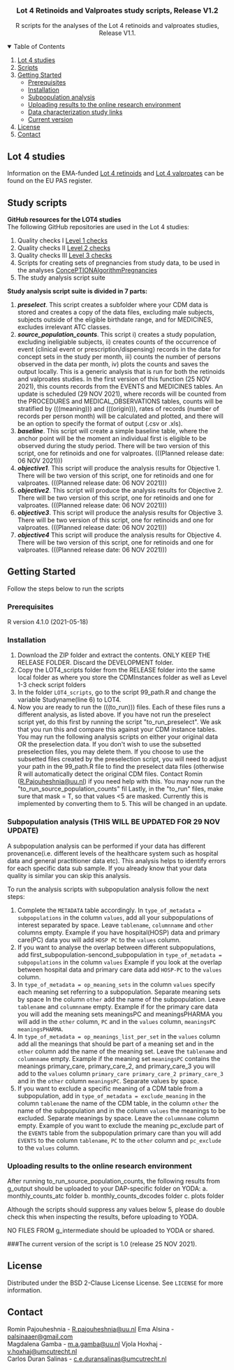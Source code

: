  
 <h3 align="center">Lot 4 Retinoids and Valproates study scripts, Release V1.2</h3>
 <p align="center"> R scripts for the analyses of the Lot 4 retinoids and valproates studies, Release V1.1. </p>
 
<!-- TABLE OF CONTENTS -->
<details open="open">
  <summary>Table of Contents</summary>
  <ol>
    <li>
      <a href="#Lot 4 studies">Lot 4 studies</a>
    </li>
    <li>
      <a href="#Scripts">Scripts</a>
    </li>
    <li>
      <a href="#getting-started">Getting Started</a>
      <ul>
        <li><a href="#prerequisites">Prerequisites</a></li>
        <li><a href="#installation">Installation</a></li>
        <li><a href="#subpopulation">Subpopulation analysis</a></li>
        <li><a href="#uploading">Uploading results to the online research environment</a></li>
        <li><a href="#links">Data characterization study links</a></li> 
        <li><a href="#version">Current version</a></li>
      </ul>
    </li>
    <li><a href="#license">License</a></li>
    <li><a href="#contact">Contact</a></li>
  </ol>
</details>

<!-- Lot 4 studies -->
## Lot 4 studies

Information on the EMA-funded [Lot 4 retinoids](https://www.encepp.eu/encepp/viewResource.htm?id=31096) and [Lot 4 valproates](https://www.encepp.eu/encepp/viewResource.htm?id=36586) can be found on the EU PAS register.

<!-- Scripts -->
## Study scripts

**GitHub resources for the LOT4 studies**      
The following GitHub repositories are used in the Lot 4 studies:
1.	Quality checks I [Level 1 checks](https://github.com/IMI-ConcePTION/Level-1-checks)
2.	Quality checks II [Level 2 checks](https://github.com/IMI-ConcePTION/Level-3-checks)   
3.	Quality checks III [Level 3 checks](https://github.com/IMI-ConcePTION/Level-4-checks) 
4.	Scripts for creating sets of pregnancies from study data, to be used in the analyses [ConcePTIONAlgorithmPregnancies](https://github.com/ARS-toscana/ConcePTIONAlgorithmPregnancies)
5.	The study analysis script suite

**Study analysis script suite is divided in 7 parts:**   

1.	***preselect***. This script creates a subfolder where your CDM data is stored and creates a copy of the data files, excluding male subjects, subjects outside of the eligible birthdate range, and for MEDICINES, excludes irrelevant ATC classes.
2.	***source_population_counts***. This script i) creates a study population, excluding ineligiable subjects, ii) creates counts of the occurrence of event (clinical event or prescription/dispensing) records in the data for concept sets in the study per month, iii) counts the number of persons observed in the data per month, iv) plots the counts and saves the output locally. This is a generic analysis that is run for both the retinoids and valproates studies. In the first version of this function (25 NOV 2021), this counts records from the EVENTS and MEDICINES tables. An update is scheduled (29 NOV 2021), where records will be counted from the PROCEDURES and MEDICAL_OBSERVATIONS tables, counts will be stratified by (((meaning))) and (((origin))), rates of records (number of records per person month) will be calculated and plotted, and there will be an option to specify the format of output (.csv or .xls). 
3.	***baseline***.  This script will create a simple baseline table, where the anchor point will be the moment an individual first is eligible to be observed during the study period. There will be two version of this script, one for retinoids and one for valproates. (((Planned release date: 06 NOV 2021)))
4.	***objective1***. This script will produce the analysis results for Objective 1. There will be two version of this script, one for retinoids and one for valproates. (((Planned release date: 06 NOV 2021)))
5.	***objective2***. This script will produce the analysis results for Objective 2. There will be two version of this script, one for retinoids and one for valproates. (((Planned release date: 06 NOV 2021)))
6.	***objective3***. This script will produce the analysis results for Objective 3. There will be two version of this script, one for retinoids and one for valproates. (((Planned release date: 06 NOV 2021)))
7.	***objective4*** This script will produce the analysis results for Objective 4. There will be two version of this script, one for retinoids and one for valproates. (((Planned release date: 06 NOV 2021)))


<!-- GETTING STARTED -->
## Getting Started

Follow the steps below to run the scripts

### Prerequisites

R version 4.1.0 (2021-05-18)   

### Installation

1. Download the ZIP folder and extract the contents. ONLY KEEP THE RELEASE FOLDER. Discard the DEVELOPMENT folder.  
2. Copy the LOT4_scripts folder from the RELEASE folder into the same local folder as where you store the CDMInstances folder as well as Level 1-3 check script folders  
3. In the folder `LOT4_scripts`, go to the script 99_path.R and change the variable Studyname(line 6) to LOT4.     
4. Now you are ready to run the (((to_run))) files. Each of these files runs a different analysis, as listed above. If you have not run the preselect script yet, do this first by running the script "to_run_preselect". We ask that you run this and compare this against your CDM instance tables. You may run the following analysis scripts on either your original data OR the preselection data. If you don't wish to use the subsetted preselection files, you may delete them. If you choose to use the subsetted files created by the preselection script, you will need to adjust your path in the 99_path.R file to find the preselect data files (otherwise R will automatically detect the original CDM files. Contact Romin (R.Pajouheshnia@uu.nl) if you need help with this.
You may now run the "to_run_source_population_counts" fil
Lastly, in the "to_run" files, make sure that mask = T, so that values <5 are masked. Currently this is implemented by converting them to 5. This will be changed in an update.


### Subpopulation analysis (THIS WILL BE UPDATED FOR 29 NOV UPDATE)

A subpopulation analysis can be performed if your data has different provenance(i.e. different levels of the healthcare system such as hospital data and general practitioner data etc). This analysis helps to identify errors for each specific data sub sample. If you already know that your data quality is similar you can skip this analysis.    

To run the analysis scripts with subpopulation analysis follow the next steps:      
1. Complete the `METADATA` table accordingly. In `type_of_metadata = subpopulations` in the column `values`, add all your subpopulations of interest separated by space. Leave `tablename`, `columnname` and `other` columns empty. Example if you have hospital(HOSP) data and primary care(PC) data you will add `HOSP PC` to the `values` column.     
2. If you want to analyse the overlap between different subpopulations, add first_subpopulation-sencond_subpopulation in `type_of_metadata = subpopulations` in the column `values` Example if you look at the overlap between hospital data and primary care data add `HOSP-PC` to the `values` column.        
3. In `type_of_metadata = op_meaning_sets` in the column `values` specify each meaning set referring to a subpopulation. Separate meaning sets by space In the column `other` add the name of the subpopulation. Leave `tablename` and `columnname` empty. Example if for the primary care data you will add the meaning sets meaningsPC and meaningsPHARMA you will add in the `other` column, `PC` and in the `values` column, `meaningsPC meaningsPHARMA`.      
4. In `type_of_metadata = op_meanings_list_per_set` in the `values` column add all the meanings that should be part of a meaning set and in the `other` column add the name of the meaning set. Leave the `tablename` and `columnname` empty. Example if the meaning set `meaningsPC` contains the meanings primary_care, primary_care_2, and primary_care_3 you will add to the `values` column `primary_care primary_care_2 primary_care_3` and in the `other` column `meaningsPC`. Separate values by space.      
5. If you want to exclude a specific meaning of a CDM table from a subpopulation, add in `type_of_metadata = exclude_meaning` in the column `tablename` the name of the CDM table, in the column `other` the name of the subpopulation and in the column `values` the meanings to be excluded. Separate meanings by space. Leave the `columnname` column empty. Example of you want to exclude the meaning pc_exclude part of the `EVENTS` table from the subpopulation primary care than you will add `EVENTS` to the column `tablename`, `PC` to the `other` column and `pc_exclude` to the `values` column.    


### Uploading results to the online research environment
After running to_run_source_population_counts, the following results from g_output should be uploaded to your DAP-specific folder on YODA:
a.	monthly_counts_atc folder
b.	monthly_counts_dxcodes folder
c.	plots folder

Although the scripts should suppress any values below 5, please do double check this when inspecting the results, before uploading to YODA.

NO FILES FROM g_intermediate should be uploaded to YODA or shared.

###The current version of the script is 1.0 (release 25 NOV 2021).

<!-- LICENSE -->
## License

Distributed under the BSD 2-Clause License License. See `LICENSE` for more information.

<!-- CONTACT -->
## Contact

Romin Pajouheshnia - R.pajouheshnia@uu.nl
Ema Alsina - palsinaaer@gmail.com  
Magdalena Gamba - m.a.gamba@uu.nl
Vjola Hoxhaj - v.hoxhaj@umcutrecht.nl     
Carlos Duran Salinas - c.e.duransalinas@umcutrecht.nl